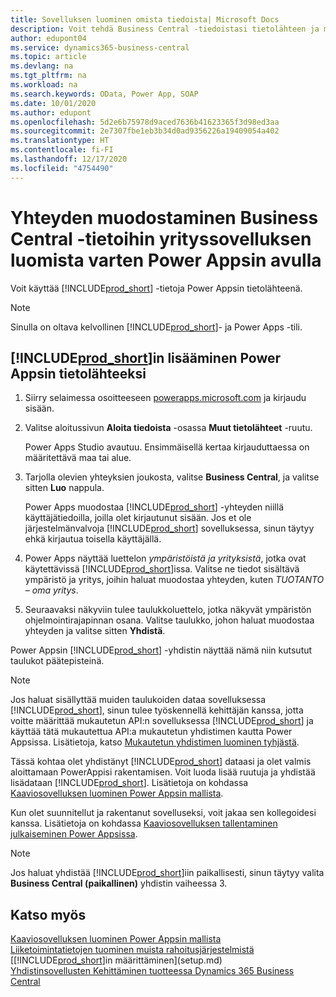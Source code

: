 ```yaml
---
title: Sovelluksen luominen omista tiedoista| Microsoft Docs
description: Voit tehdä Business Central -tiedoistasi tietolähteen ja määrittää verkkopalveluidesi OData-osoitteen, jolla luot Power Appsin avulla yrityssovelluksen.
author: edupont04
ms.service: dynamics365-business-central
ms.topic: article
ms.devlang: na
ms.tgt_pltfrm: na
ms.workload: na
ms.search.keywords: OData, Power App, SOAP
ms.date: 10/01/2020
ms.author: edupont
ms.openlocfilehash: 5d2e6b75978d9aced7636b41623365f3d98ed3aa
ms.sourcegitcommit: 2e7307fbe1eb3b34d0ad9356226a19409054a402
ms.translationtype: HT
ms.contentlocale: fi-FI
ms.lasthandoff: 12/17/2020
ms.locfileid: "4754490"
---
```

# <a name="connecting-to-your-business-central-data-to-build-a-business-app-using-power-apps"></a>Yhteyden muodostaminen Business Central -tietoihin yrityssovelluksen luomista varten Power Appsin avulla

Voit käyttää [!INCLUDE[prod_short](includes/prod_short.md)] -tietoja Power Appsin tietolähteenä.  

> [!NOTE]  
> Sinulla on oltava kelvollinen [!INCLUDE[prod_short](includes/prod_short.md)]- ja Power Apps -tili.  

## <a name="to-add-prod_short-as-a-data-source-in-power-apps"></a>[!INCLUDE[prod_short](includes/prod_short.md)]in lisääminen Power Appsin tietolähteeksi

1. Siirry selaimessa osoitteeseen [powerapps.microsoft.com](https://powerapps.microsoft.com/) ja kirjaudu sisään.
2. Valitse aloitussivun **Aloita tiedoista** -osassa **Muut tietolähteet** -ruutu.  

    Power Apps Studio avautuu. Ensimmäisellä kertaa kirjauduttaessa on määritettävä maa tai alue.  
3. Tarjolla olevien yhteyksien joukosta, valitse **Business Central**, ja valitse sitten **Luo** nappula.

    Power Apps muodostaa [!INCLUDE[prod_short](includes/prod_short.md)] -yhteyden niillä käyttäjätiedoilla, joilla olet kirjautunut sisään. Jos et ole järjestelmänvalvoja [!INCLUDE[prod_short](includes/prod_short.md)] sovelluksessa, sinun täytyy ehkä kirjautua toisella käyttäjällä.  

4. Power Apps näyttää luettelon *ympäristöistä ja yrityksistä*, jotka ovat käytettävissä [!INCLUDE[prod_short](includes/prod_short.md)]issa. Valitse ne tiedot sisältävä ympäristö ja yritys, joihin haluat muodostaa yhteyden, kuten *TUOTANTO – oma yritys*.  

5. Seuraavaksi näkyviin tulee taulukkoluettelo, jotka näkyvät ympäristön ohjelmointirajapinnan osana. Valitse taulukko, johon haluat muodostaa yhteyden ja valitse sitten **Yhdistä**.

Power Appsin [!INCLUDE[prod_short](includes/prod_short.md)] -yhdistin näyttää nämä niin kutsutut taulukot päätepisteinä.  

> [!NOTE]
> Jos haluat sisällyttää muiden taulukoiden dataa sovelluksessa [!INCLUDE[prod_short](includes/prod_short.md)], sinun tulee työskennellä kehittäjän kanssa, jotta voitte määrittää mukautetun API:n sovelluksessa [!INCLUDE[prod_short](includes/prod_short.md)] ja käyttää tätä mukautettua API:a mukautetun yhdistimen kautta Power Appsissa. Lisätietoja, katso [Mukautetun yhdistimen luominen tyhjästä](/connectors/custom-connectors/define-blank).  

Tässä kohtaa olet yhdistänyt [!INCLUDE[prod_short](includes/prod_short.md)] dataasi ja olet valmis aloittamaan PowerAppisi rakentamisen. Voit luoda lisää ruutuja ja yhdistää lisädataan [!INCLUDE[prod_short](includes/prod_short.md)]. Lisätietoja on kohdassa [Kaaviosovelluksen luominen Power Appsin mallista](/powerapps/maker/canvas-apps/open-and-run-a-sample-app).  

Kun olet suunnitellut ja rakentanut sovelluseksi, voit jakaa sen kollegoidesi kanssa. Lisätietoja on kohdassa [Kaaviosovelluksen tallentaminen julkaiseminen Power Appsissa](/powerapps/maker/canvas-apps/save-publish-app).  

> [!NOTE]
> Jos haluat yhdistää [!INCLUDE[prod_short](includes/prod_short.md)]iin paikallisesti, sinun täytyy valita  **Business Central (paikallinen)** yhdistin vaiheessa 3.  

## <a name="see-also"></a>Katso myös

[Kaaviosovelluksen luominen Power Appsin mallista](/powerapps/maker/canvas-apps/get-started-test-drive)  
[Liiketoimintatietojen tuominen muista rahoitusjärjestelmistä](across-import-data-configuration-packages.md)  
[[!INCLUDE[prod_short](includes/prod_short.md)]in määrittäminen](setup.md)  
[Yhdistinsovellusten Kehittäminen tuotteessa Dynamics 365 Business Central](/dynamics365/business-central/dev-itpro/developer/devenv-develop-connect-apps)  
